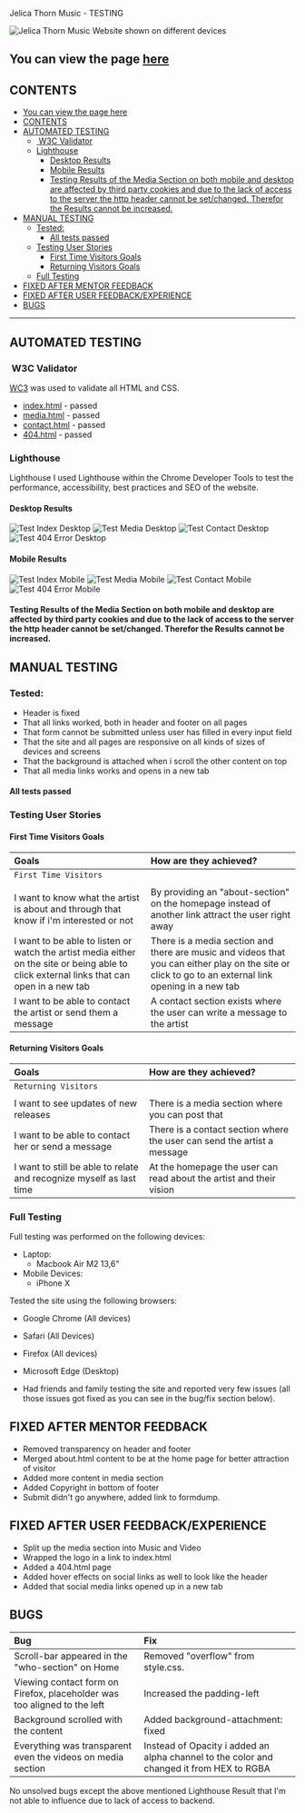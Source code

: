 Jelica Thorn Music - TESTING

![Jelica Thorn Music Website shown on different devices](docs/images/reponsive.png)

You can view the page [here](https://andreasawenlof.github.io/pp1-final/)
---

## CONTENTS

- [You can view the page here](#you-can-view-the-page-here)
- [CONTENTS](#contents)
- [AUTOMATED TESTING](#automated-testing)
  - [ W3C Validator](#w3c-validator)
  - [Lighthouse](#lighthouse)
    - [Desktop Results](#desktop-results)
    - [Mobile Results](#mobile-results)
    - [Testing Results of the Media Section on both mobile and desktop are affected by third party cookies and due to the lack of access to the server the http header cannot be set/changed. Therefor the Results cannot be increased.](#testing-results-of-the-media-section-on-both-mobile-and-desktop-are-affected-by-third-party-cookies-and-due-to-the-lack-of-access-to-the-server-the-http-header-cannot-be-setchanged-therefor-the-results-cannot-be-increased)
- [MANUAL TESTING](#manual-testing)
  - [Tested:](#tested)
    - [All tests passed](#all-tests-passed)
  - [Testing User Stories](#testing-user-stories)
    - [First Time Visitors Goals](#first-time-visitors-goals)
    - [Returning Visitors Goals](#returning-visitors-goals)
  - [Full Testing](#full-testing)
- [FIXED AFTER MENTOR FEEDBACK](#fixed-after-mentor-feedback)
- [FIXED AFTER USER FEEDBACK/EXPERIENCE](#fixed-after-user-feedbackexperience)
- [BUGS](#bugs)

---

## AUTOMATED TESTING


###  W3C Validator
[WC3](https://validator.w3.org/) was used to validate all HTML and CSS.
- [index.html](https://andreasawenlof.github.io/pp1-final/index.html) - passed
- [media.html](https://andreasawenlof.github.io/pp1-final/media.html) - passed
- [contact.html](https://andreasawenlof.github.io/pp1-final/contact.html) - passed
- [404.html](https://andreasawenlof.github.io/pp1-final/404.html) - passed

### Lighthouse

Lighthouse
I used Lighthouse within the Chrome Developer Tools to test the performance, accessibility, best practices and SEO of the website.

#### Desktop Results
![Test Index Desktop](docs/images/test/test-index-desk.png)
![Test Media Desktop](docs/images/test/test-media-desk.png)
![Test Contact Desktop](docs/images/test/test-contact-desk.png)
![Test 404 Error Desktop](docs/images/test/test-404-desk.png)

#### Mobile Results
![Test Index Mobile](docs/images/test/test-index-mob.png)
![Test Media Mobile](docs/images/test/test-media-mob.png)
![Test Contact Mobile](docs/images/test/test-contact-mob.png)
![Test 404 Error Mobile](docs/images/test/test-404-mob.png)

#### Testing Results of the Media Section on both mobile and desktop are affected by third party cookies and due to the lack of access to the server the http header cannot be set/changed. Therefor the Results cannot be increased.

## MANUAL TESTING
### Tested:
- Header is fixed
- That all links worked, both in header and footer on all pages
- That form cannot be submitted unless user has filled in every input field
- That the site and all pages are responsive on all kinds of sizes of devices and screens
- That the background is attached when i scroll the other content on top
- That all media links works and opens in a new tab
#### All tests passed

### Testing User Stories

#### First Time Visitors Goals
| Goals | How are they achieved? |
| :--- | :--- |
| `First Time Visitors` |
|  |  |  |
| I want to know what the artist is about and through that know if i'm interested or not | By providing an "about-section" on the homepage instead of another link attract the user right away |
| I want to be able to listen or watch the artist media either on the site or being able to click external links that can open in a new tab | There is a media section and there are music and videos that you can either play on the site or click to go to an external link opening in a new tab |
| I want to be able to contact the artist or send them a message | A contact section exists where the user can write a message to the artist |

#### Returning Visitors Goals
| Goals | How are they achieved? |
| :--- | :--- |
| `Returning Visitors` |
|  |  |  |
| I want to see updates of new releases | There is a media section where you can post that |
| I want to be able to contact her or send a message | There is a contact section where the user can send the artist a message |
| I want to still be able to relate and recognize myself as last time | At the homepage the user can read about the artist and their vision |


### Full Testing
Full testing was performed on the following devices:

- Laptop:
  - Macbook Air M2 13,6"
- Mobile Devices:
  - iPhone X

Tested the site using the following browsers:
- Google Chrome (All devices)
- Safari  (All Devices)
- Firefox (All devices)
- Microsoft Edge (Desktop)

- Had friends and family testing the site and reported very few issues (all those issues got fixed as you can see in the bug/fix section below).

## FIXED AFTER MENTOR FEEDBACK
- Removed transparency on header and footer
- Merged about.html content to be at the home page for better attraction of visitor
- Added more content in media section
- Added Copyright in bottom of footer
- Submit didn't go anywhere, added link to formdump.

## FIXED AFTER USER FEEDBACK/EXPERIENCE
- Split up the media section into Music and Video
- Wrapped the logo in a link to index.html
- Added a 404.html page
- Added hover effects on social links as well to look like the header
- Added that social media links opened up in a new tab

## BUGS
| Bug | Fix |
| :--- | :--- |
| Scroll-bar appeared in the "who-section" on Home | Removed "overflow" from style.css. |
| Viewing contact form on Firefox, placeholder was too aligned to the left | Increased the padding-left |
| Background scrolled with the content | Added background-attachment: fixed |
| Everything was transparent even the videos on media section | Instead of Opacity i added an alpha channel to the color and changed it from HEX to RGBA |

No unsolved bugs except the above mentioned Lighthouse Result that I'm not able to influence due to lack of access to backend.